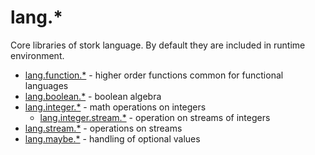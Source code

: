 # lang.* #

Core libraries of stork language. By default they are included in runtime environment.
 - [lang.function.*](function/doc.md) - higher order functions common for functional languages
 - [lang.boolean.*](boolean/doc.md) - boolean algebra
 - [lang.integer.*](integer/doc.md) - math operations on integers
    - [lang.integer.stream.*](integer/stream/doc.md) - operation on streams of integers
 - [lang.stream.*](stream/doc.md) - operations on streams
 - [lang.maybe.*](maybe/doc.md) - handling of optional values
